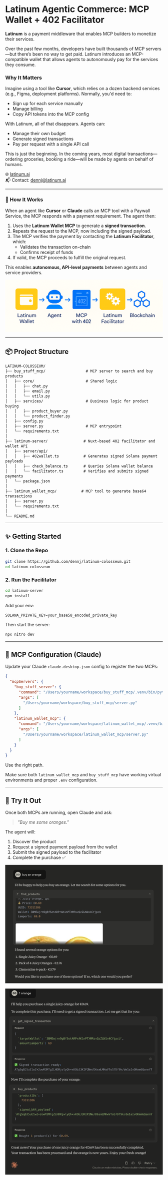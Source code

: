 # Latinum Agentic Commerce: MCP Wallet + 402 Facilitator

**Latinum** is a payment middleware that enables MCP builders to monetize their services.

Over the past few months, developers have built thousands of MCP servers—but there’s been no way to get paid. Latinum introduces an MCP-compatible wallet that allows agents to autonomously pay for the services they consume.

### Why It Matters

Imagine using a tool like **Cursor**, which relies on a dozen backend services (e.g., Figma, deployment platforms). Normally, you'd need to:

* Sign up for each service manually
* Manage billing
* Copy API tokens into the MCP config

With Latinum, all of that disappears. Agents can:

* Manage their own budget
* Generate signed transactions
* Pay per request with a single API call

This is just the beginning. In the coming years, most digital transactions—ordering groceries, booking a ride—will be made by agents on behalf of humans.

🌐 [latinum.ai](https://latinum.ai)  
📬 Contact: [dennj@latinum.ai](mailto:dennj@latinum.ai)

---

### 🧠 How It Works

When an agent like **Cursor** or **Claude** calls an MCP tool with a Paywall Service, the MCP responds with a payment requirement. The agent then:

1. Uses the **Latinum Wallet MCP** to generate a **signed transaction**.
2. Repeats the request to the MCP, now including the signed payload.
3. The MCP verifies the payment by contacting the **Latinum Facilitator**, which:
   - Validates the transaction on-chain
   - Confirms receipt of funds
4. If valid, the MCP proceeds to fulfill the original request.

This enables **autonomous, API-level payments** between agents and service providers.

![Latinum Flow](/structure.png)

---

## 📦 Project Structure

```
LATINUM-COLOSSEUM/
├── buy_stuff_mcp/                  # MCP server to search and buy products
│   ├── core/                       # Shared logic
│   │   ├── chat.py
│   │   ├── email.py
│   │   └── utils.py
│   ├── services/                   # Business logic for product buying
│   │   ├── product_buyer.py
│   │   └── product_finder.py
│   ├── config.py
│   ├── server.py                   # MCP entrypoint
│   └── requirements.txt
│
├── latinum-server/                # Nuxt-based 402 facilitator and wallet API
│   ├── server/api/
│   │   ├── 402wallet.ts           # Generates signed Solana payment payloads
│   │   ├── check_balance.ts       # Queries Solana wallet balance
│   │   └── facilitator.ts         # Verifies and submits signed payments
│   └── package.json
│
├── latinum_wallet_mcp/           # MCP tool to generate base64 transactions
│   ├── server.py
│   └── requirements.txt
│
└── README.md
```

---

## ✨ Getting Started

### 1. Clone the Repo

```bash
git clone https://github.com/dennj/latinum-colosseum.git
cd latinum-colosseum
```

### 2. Run the Facilitator

```bash
cd latinum-server
npm install
```

Add your env:

```env
SOLANA_PRIVATE_KEY=your_base58_encoded_private_key
```

Then start the server:

```bash
npx nitro dev
```

---

## 🤖 MCP Configuration (Claude)

Update your Claude `claude.desktop.json` config to register the two MCPs:

```json
{
  "mcpServers": {
    "buy_stuff_server": {
      "command": "/Users/yourname/workspace/buy_stuff_mcp/.venv/bin/python",
      "args": [
        "/Users/yourname/workspace/buy_stuff_mcp/server.py"
      ]
    },
    "latinum_wallet_mcp": {
      "command": "/Users/yourname/workspace/latinum_wallet_mcp/.venv/bin/python",
      "args": [
        "/Users/yourname/workspace/latinum_wallet_mcp/server.py"
      ]
    }
  }
}
```

Use the right path.

Make sure both `latinum_wallet_mcp` and `buy_stuff_mcp` have working virtual environments and proper `.env` configuration.

---

## 🍚 Try It Out

Once both MCPs are running, open Claude and ask:

> *"Buy me some oranges."*

The agent will:

1. Discover the product
2. Request a signed payment payload from the wallet
3. Submit the signed payload to the facilitator
4. Complete the purchase ✅

![Claude Find](/claude_find.png)

![Claude Buy](/claude_buy.png)
